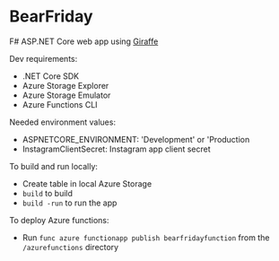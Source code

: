 
# BearFriday

F# ASP.NET Core web app using [Giraffe](https://github.com/dustinmoris/Giraffe)

Dev requirements:

* .NET Core SDK
* Azure Storage Explorer 
* Azure Storage Emulator
* Azure Functions CLI

Needed environment values:

* ASPNETCORE_ENVIRONMENT: 'Development' or 'Production
* InstagramClientSecret: Instagram app client secret

To build and run locally:

* Create table in local Azure Storage
* `build` to build
* `build -run` to run the app

To deploy Azure functions:

* Run `func azure functionapp publish bearfridayfunction` from the `/azurefunctions` directory
